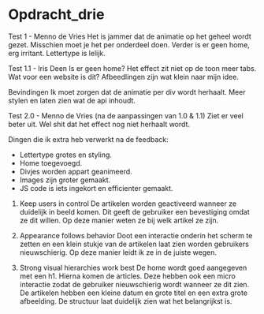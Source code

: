# Opdracht_drie



Test 1 - Menno de Vries
Het is jammer dat de animatie op het geheel wordt gezet. Misschien moet je het per onderdeel doen.
Verder is er geen home, erg irritant. Lettertype is lelijk.

Test 1.1 - Iris Deen
Is er geen home? Het effect zit niet op de toon meer tabs. Wat voor een website is dit? Afbeedlingen zijn wat klein naar mijn idee.

Bevindingen
Ik moet zorgen dat de animatie per div wordt herhaalt. Meer stylen en laten zien wat de api inhoudt.



Test 2.0 - Menno de Vries (na de aanpassingen van 1.0 & 1.1)
Ziet er veel beter uit. Wel shit dat het effect nog niet herhaalt wordt.



Dingen die ik extra heb verwerkt na de feedback:
- Lettertype grotes en styling.
- Home toegevoegd.
- Divjes worden appart geanimeerd.
- Images zijn groter gemaakt.
- JS code is iets ingekort en efficienter gemaakt.


1. Keep users in control
  De artikelen worden geactiveerd wanneer ze duidelijk in beeld komen. Dit geeft de gebruiker een bevestiging omdat ze dit willen. Op deze manier weten ze bij welk artikel ze zijn.

2. Appearance follows behavior
  Doot een interactie onderin het scherm te zetten en een klein stukje van de artikelen laat zien worden gebruikers nieuwschierig. Op deze manier leidt ik ze in de juiste wegen.

3. Strong visual hierarchies work best
  De home wordt goed aangegeven met een h1. Hierna komen de articles. Deze hebben ook een micro interactie zodat de gebruiker nieuwschierig wordt wanneer ze dit zien. De artikelen hebben een kleine datum en grote titel en een extra grote afbeelding. De structuur laat duidelijk zien wat het belangrijkst is.
